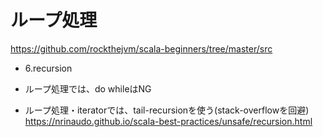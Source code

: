 # ループ処理

https://github.com/rockthejvm/scala-beginners/tree/master/src

* 6.recursion

* ループ処理では、do whileはNG
* ループ処理・iteratorでは、tail-recursionを使う(stack-overflowを回避)
https://nrinaudo.github.io/scala-best-practices/unsafe/recursion.html
